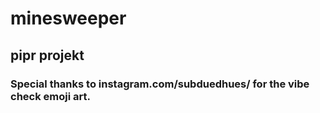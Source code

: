 # minesweeper
## pipr projekt
### Special thanks to instagram.com/subduedhues/ for the vibe check emoji art.
